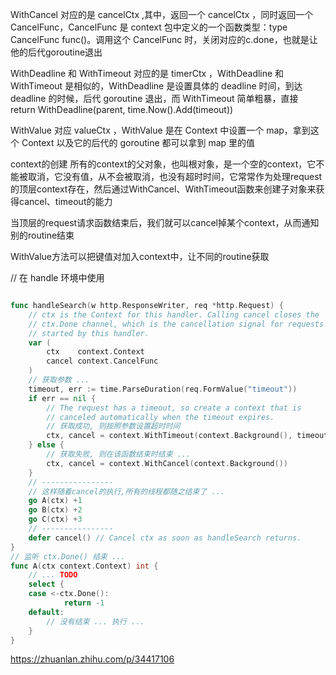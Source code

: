 WithCancel 对应的是 cancelCtx ,其中，返回一个 cancelCtx ，同时返回一个 CancelFunc，CancelFunc 是 context 包中定义的一个函数类型：type CancelFunc func()。调用这个 CancelFunc 时，关闭对应的c.done，也就是让他的后代goroutine退出

WithDeadline 和 WithTimeout 对应的是 timerCtx ，WithDeadline 和 WithTimeout 是相似的，WithDeadline 是设置具体的 deadline 时间，到达 deadline 的时候，后代 goroutine 退出，而 WithTimeout 简单粗暴，直接 return WithDeadline(parent, time.Now().Add(timeout))

WithValue 对应 valueCtx ，WithValue 是在 Context 中设置一个 map，拿到这个 Context 以及它的后代的 goroutine 都可以拿到 map 里的值

context的创建
所有的context的父对象，也叫根对象，是一个空的context，它不能被取消，它没有值，从不会被取消，也没有超时时间，它常常作为处理request的顶层context存在，然后通过WithCancel、WithTimeout函数来创建子对象来获得cancel、timeout的能力

当顶层的request请求函数结束后，我们就可以cancel掉某个context，从而通知别的routine结束

WithValue方法可以把键值对加入context中，让不同的routine获取

// 在 handle 环境中使用
```go

func handleSearch(w http.ResponseWriter, req *http.Request) {
    // ctx is the Context for this handler. Calling cancel closes the
    // ctx.Done channel, which is the cancellation signal for requests
    // started by this handler.
    var (
        ctx    context.Context
        cancel context.CancelFunc
    )
    // 获取参数 ...
    timeout, err := time.ParseDuration(req.FormValue("timeout"))
    if err == nil {
        // The request has a timeout, so create a context that is
        // canceled automatically when the timeout expires.
        // 获取成功, 则按照参数设置超时时间
        ctx, cancel = context.WithTimeout(context.Background(), timeout)
    } else {
        // 获取失败, 则在该函数结束时结束 ...
        ctx, cancel = context.WithCancel(context.Background())
    }
    // ----------------
    // 这样随着cancel的执行,所有的线程都随之结束了 ...
    go A(ctx) +1
    go B(ctx) +2
    go C(ctx) +3
    // ----------------
    defer cancel() // Cancel ctx as soon as handleSearch returns.
}
// 监听 ctx.Done() 结束 ...
func A(ctx context.Context) int {
    // ... TODO
    select {
    case <-ctx.Done():
            return -1
    default:
        // 没有结束 ... 执行 ...
    }
}
```

https://zhuanlan.zhihu.com/p/34417106